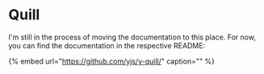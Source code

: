 # Quill

I'm still in the process of moving the documentation to this place. For now, you can find the documentation in the respective README:

{% embed url="https://github.com/yjs/y-quill/" caption="" %}

